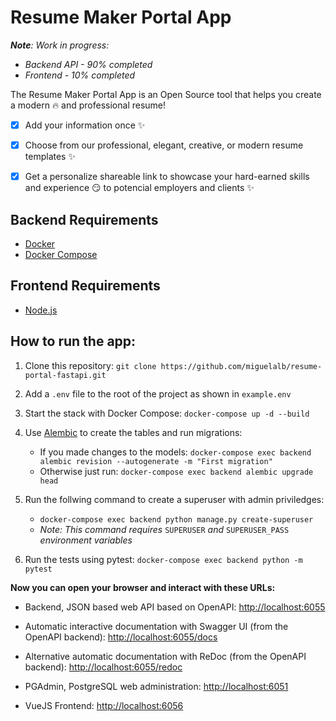 # Resume Maker Portal App

_**Note**: Work in progress:_

- _Backend API - 90% completed_
- _Frontend - 10% completed_

The Resume Maker Portal App is an Open Source tool that helps you create a modern :fire: and professional resume!

- [x] Add your information once :sparkles:

- [x] Choose from our professional, elegant, creative, or modern resume templates :sparkles:

- [x] Get a personalize shareable link to showcase your hard-earned skills and experience :smirk: to potencial employers and clients :sparkles:

## Backend Requirements

- [Docker](https://www.docker.com/)
- [Docker Compose](https://docs.docker.com/compose/install/)

## Frontend Requirements

- [Node.js](https://nodejs.org/en/)

## How to run the app:

1. Clone this repository:
   `git clone https://github.com/miguelalb/resume-portal-fastapi.git`
2. Add a `.env` file to the root of the project as shown in `example.env`
3. Start the stack with Docker Compose:
   `docker-compose up -d --build`

4. Use [Alembic](https://alembic.sqlalchemy.org/en/latest/tutorial.html) to create the tables and run migrations:

   - If you made changes to the models: `docker-compose exec backend alembic revision --autogenerate -m "First migration"`
   - Otherwise just run: `docker-compose exec backend alembic upgrade head`

5. Run the follwing command to create a superuser with admin priviledges:
   - `docker-compose exec backend python manage.py create-superuser`
   - _Note: This command requires_ `SUPERUSER` _and_ `SUPERUSER_PASS` _environment variables_
6. Run the tests using pytest:
   `docker-compose exec backend python -m pytest`

**Now you can open your browser and interact with these URLs:**

- Backend, JSON based web API based on OpenAPI: [http://localhost:6055](http://localhost:6055)

- Automatic interactive documentation with Swagger UI (from the OpenAPI backend): [http://localhost:6055/docs](http://localhost:6055/docs)

- Alternative automatic documentation with ReDoc (from the OpenAPI backend): [http://localhost:6055/redoc](http://localhost:6055/redoc)

- PGAdmin, PostgreSQL web administration: [http://localhost:6051](http://localhost:6051)

- VueJS Frontend: [http://localhost:6056](http://localhost:6056)
